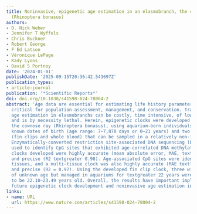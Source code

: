 ```yaml
---
title: Noninvasive, epigenetic age estimation in an elasmobranch, the cownose ray
  (Rhinoptera bonasus)
authors:
- D. Nick Weber
- Jennifer T Wyffels
- Chris Buckner
- Robert George
- F Ed Latson
- Véronique LePage
- Kady Lyons
- David S Portnoy
date: '2024-01-01'
publishDate: '2025-09-15T20:36:42.543697Z'
publication_types:
- article-journal
publication: '*Scientific Reports*'
doi: doi.org/10.1038/s41598-024-78004-2
abstract: 'Age data are essential for estimating life history parameters and are thus
  critical for population assessment, management, and conservation. Traditional vertebrae-based
  age estimation in elasmobranchs can be costly, time intensive, of low accuracy,
  and is by necessity lethal. Herein, epigenetic clocks were developed for an elasmobranch,
  the cownose ray (Rhinoptera bonasus), using aquarium-born individuals (n = 42) with
  known dates of birth (age range: 7−7,878 days or 0−21 years) and two tissue types
  (fin clips and whole blood) that can be sampled in a relatively non-invasive manner.
  Enzymatically-converted restriction site-associated DNA sequencing (ECrad-seq) was
  used to identify CpG sites that exhibited age-correlated DNA methylation. The epigenetic
  clocks developed were highly accurate (mean absolute error, MAE, textless 0.75 years)
  and precise (R2 textgreater 0.98). Age-associated CpG sites were identified across
  tissues, and a multi-tissue clock was also highly accurate (MAE textless 1 year)
  and precise (R2 = 0.97). Using the developed fin clip clock, three wild-caught individuals
  of unknown age but managed in aquariums for textgreater 22 years were predicted
  to be 22.10−23.49 years old. Overall, the results have important implications for
  future epigenetic clock development and noninvasive age estimation in elasmobranchs.'
links:
- name: URL
  url: https://www.nature.com/articles/s41598-024-78004-2
---
```

